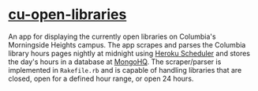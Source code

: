 [cu-open-libraries](http://cu-open-libraries.herokuapp.com/)
===========
An app for displaying the currently open libraries on Columbia's Morningside Heights campus. The app scrapes and parses the Columbia library hours pages nightly at midnight using [Heroku Scheduler](https://devcenter.heroku.com/articles/scheduler) and stores the day's hours in a database at [MongoHQ](http://mongohq.com). The scraper/parser is implemented in ` Rakefile.rb ` and is capable of handling libraries that are closed, open for a defined hour range, or open 24 hours. 
